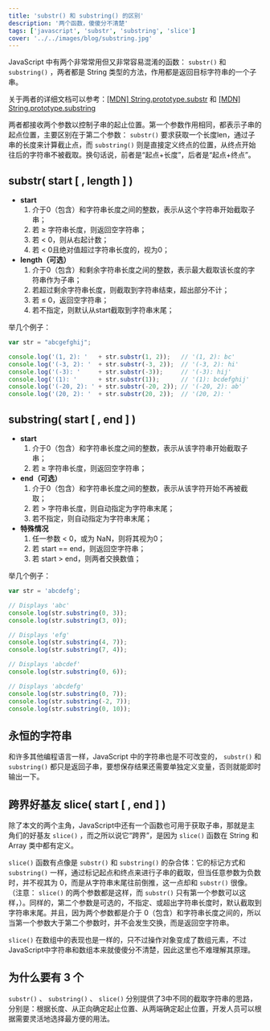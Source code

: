 ```yaml
---
title: 'substr() 和 substring() 的区别'
description: '两个函数，傻傻分不清楚'
tags: ['javascript', 'substr', 'substring', 'slice']
cover: '../../images/blog/substring.jpg'
---
```


JavaScript 中有两个非常常用但又非常容易混淆的函数： `substr()` 和 `substring()` ，两者都是 String 类型的方法，作用都是返回目标字符串的一个子串。

关于两者的详细文档可以参考：<a target='_blank' href='https://developer.mozilla.org/en-US/docs/Web/JavaScript/Reference/Global_Objects/String/substr'>\[MDN\] String.prototype.substr</a> 和 <a target='_blank' href='https://developer.mozilla.org/en-US/docs/Web/JavaScript/Reference/Global_Objects/String/substring'>\[MDN\] String.prototype.substring</a>


两者都接收两个参数以控制子串的起止位置。第一个参数作用相同，都表示子串的起点位置，主要区别在于第二个参数： `substr()` 要求获取一个长度len，通过子串的长度来计算截止点，而 `substring()` 则是直接定义终点的位置，从终点开始往后的字符串不被截取。换句话说，前者是“起点+长度”，后者是“起点+终点”。

## substr( start [ , length ] )

- **start**
  1. 介于0（包含）和字符串长度之间的整数，表示从这个字符串开始截取子串；
  2. 若 &ge; 字符串长度，则返回空字符串；
  3. 若 &lt; 0，则从右起计数；
  4. 若 &lt; 0且绝对值超过字符串长度的，视为0；
- **length（可选）**
  1. 介于0（包含）和剩余字符串长度之间的整数，表示最大截取该长度的字符串作为子串；
  2. 若超过剩余字符串长度，则截取到字符串结束，超出部分不计；
  3. 若 &le; 0，返回空字符串；
  4. 若不指定，则默认从start截取到字符串末尾；

举几个例子：
```javascript
var str = "abcgefghij";

console.log('(1, 2): '   + str.substr(1, 2));   // '(1, 2): bc'
console.log('(-3, 2): '  + str.substr(-3, 2));  // '(-3, 2): hi'
console.log('(-3): '     + str.substr(-3));     // '(-3): hij'
console.log('(1): '      + str.substr(1));      // '(1): bcdefghij'
console.log('(-20, 2): ' + str.substr(-20, 2)); // '(-20, 2): ab'
console.log('(20, 2): '  + str.substr(20, 2));  // '(20, 2): '
```

## substring( start [ , end ] )

- **start**
  1. 介于0（包含）和字符串长度之间的整数，表示从该字符串开始截取子串；
  2. 若 &ge; 字符串长度，则返回空字符串；
- **end（可选）**
  1. 介于0（包含）和字符串长度之间的整数，表示从该字符开始不再被截取；
  2. 若 &gt; 字符串长度，则自动指定为字符串末尾；
  3. 若不指定，则自动指定为字符串末尾；
- **特殊情况**
  1. 任一参数 &lt; 0，或为 NaN，则将其视为0；
  2. 若 start == end，则返回空字符串；
  3. 若 start &gt; end，则两者交换数值；

举几个例子：
```javascript
var str = 'abcdefg';

// Displays 'abc'
console.log(str.substring(0, 3));
console.log(str.substring(3, 0));

// Displays 'efg'
console.log(str.substring(4, 7));
console.log(str.substring(7, 4));

// Displays 'abcdef'
console.log(str.substring(0, 6));

// Displays 'abcdefg'
console.log(str.substring(0, 7));
console.log(str.substring(-2, 7));
console.log(str.substring(0, 10));
```

## 永恒的字符串

和许多其他编程语言一样，JavaScript 中的字符串也是不可改变的， `substr()` 和 `substring()` 都只是返回子串，要想保存结果还需要单独定义变量，否则就能即时输出一下。

## 跨界好基友 slice( start [ , end ] )

除了本文的两个主角，JavaScript中还有一个函数也可用于获取子串，那就是主角们的好基友 `slice()` ，而之所以说它“跨界”，是因为 `slice()` 函数在 String 和 Array 类中都有定义。

 `slice()` 函数有点像是 `substr()` 和 `substring()` 的杂合体：它的标记方式和 `substring()` 一样，通过标记起点和终点来进行子串的截取，但当任意参数为负数时，并不视其为 0，而是从字符串末尾往前倒推，这一点却和 `substr()` 很像。（注意： `slice()` 的两个参数都是这样，而 `substr()` 只有第一个参数可以这样，）。同样的，第二个参数是可选的，不指定、或超出字符串长度时，默认截取到字符串末尾。并且，因为两个参数都是介于 0（包含）和字符串长度之间的，所以当第一个参数大于第二个参数时，并不会发生交换，而是返回空字符串。

 `slice()` 在数组中的表现也是一样的，只不过操作对象变成了数组元素，不过JavaScript中字符串和数组本来就傻傻分不清楚，因此这里也不难理解其原理。

## 为什么要有 3 个

 `substr()` 、 `substring()` 、 `slice()` 分别提供了3中不同的截取字符串的思路，分别是：根据长度、从正向确定起止位置、从两端确定起止位置，开发人员可以根据需要灵活地选择最方便的用法。